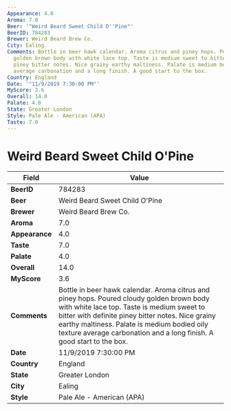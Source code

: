 ```yaml
---
Appearance: 4.0
Aroma: 7.0
Beer: '"Weird Beard Sweet Child O''Pine"'
BeerID: 784283
Brewer: Weird Beard Brew Co.
City: Ealing
Comments: Bottle in beer hawk calendar. Aroma citrus and piney hops. Poured cloudy
  golden brown body with white lace top. Taste is medium sweet to bitter with definite
  piney bitter notes. Nice grainy earthy maltiness. Palate is medium bodied oily texture
  average carbonation and a long finish. A good start to the box.
Country: England
Date: '"11/9/2019 7:30:00 PM"'
MyScore: 3.6
Overall: 14.0
Palate: 4.0
State: Greater London
Style: Pale Ale - American (APA)
Taste: 7.0
---
```


# Weird Beard Sweet Child O'Pine

| Field         | Value |
|---------------|-------|
| **BeerID** | 784283 |
| **Beer** | Weird Beard Sweet Child O'Pine |
| **Brewer** | Weird Beard Brew Co. |
| **Aroma** | 7.0 |
| **Appearance** | 4.0 |
| **Taste** | 7.0 |
| **Palate** | 4.0 |
| **Overall** | 14.0 |
| **MyScore** | 3.6 |
| **Comments** | Bottle in beer hawk calendar. Aroma citrus and piney hops. Poured cloudy golden brown body with white lace top. Taste is medium sweet to bitter with definite piney bitter notes. Nice grainy earthy maltiness. Palate is medium bodied oily texture average carbonation and a long finish. A good start to the box. |
| **Date** | 11/9/2019 7:30:00 PM |
| **Country** | England |
| **State** | Greater London |
| **City** | Ealing |
| **Style** | Pale Ale - American (APA) |
